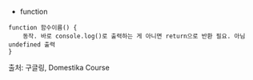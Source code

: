 - function
```
function 함수이름() {
    동작. 바로 console.log()로 출력하는 게 아니면 return으로 반환 필요. 아님 undefined 출력
}
```

출처: 구글링, Domestika Course